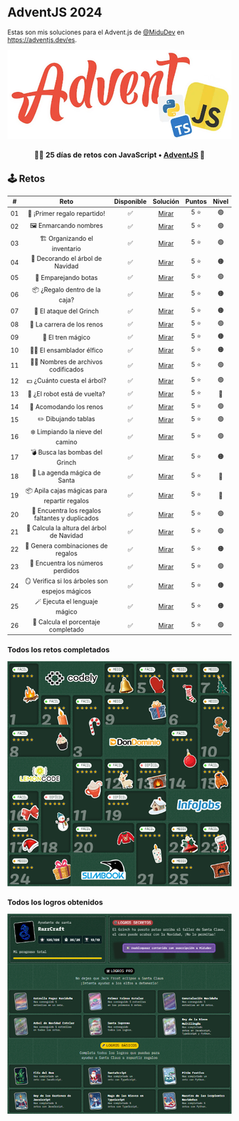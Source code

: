 # AdventJS 2024

Estas son mis soluciones para el Advent.js de [@MiduDev](https://github.com/midudev "@MiduDev") en https://adventjs.dev/es.

<p align="center"> 
  <img  
    height="200"
    src="../logo.webp"
    alt="Logo Adventjs"
  />
</p>

<h3 align="center">🧑‍🚀 25 días de retos con JavaScript • <a href="https://adventjs.dev">AdventJS</a> 🚀</h3>

## 🕹️ Retos

|  #  |                  Reto                       |   Disponible    |                Solución                  |  Puntos  |  Nivel  |
| :-: | :------------------------------------------------------------------: | :------------:  | :----------------------------------------: | :---------: | :---------: |
| 01  |   🎁 ¡Primer regalo repartido!    |       ✅        | [Mirar](Reto%2301.js) |   5 ⭐   |    🟢    |  
| 02  |       🖼 Enmarcando nombres       |       ✅        | [Mirar](Reto%2302.js) |   5 ⭐   |    🟢    |  
| 03  |   🏗 Organizando el inventario    |       ✅        | [Mirar](Reto%2303.js) |   5 ⭐   |    🟢    |  
| 04  | 🎄 Decorando el árbol de Navidad  |       ✅        | [Mirar](Reto%2304.js) |   5 ⭐   |    🟠    |  
| 05  |       👞 Emparejando botas        |       ✅        | [Mirar](Reto%2305.js) |   5 ⭐   |    🟢    |  
| 06  |   📦 ¿Regalo dentro de la caja?   |       ✅        | [Mirar](Reto%2306.js) |   5 ⭐   |    🟠    |  
| 07  |      👹 El ataque del Grinch      |       ✅        | [Mirar](Reto%2307.js) |   5 ⭐   |    🟠    |  
| 08  |    🦌 La carrera de los renos     |       ✅        | [Mirar](Reto%2308.js) |   5 ⭐   |    🟢    |  
| 09  |        🚂 El tren mágico          |       ✅        | [Mirar](Reto%2309.js) |   5 ⭐   |    🟠    |  
| 10  |    👩‍💻 El ensamblador élfico       |       ✅        | [Mirar](Reto%2310.js) |   5 ⭐   |    🟠    |  
| 11  |🏴‍☠️ Nombres de archivos codificados |       ✅        | [Mirar](Reto%2311.js) |   5 ⭐   |    🟢    |  
| 12  |   💵 ¿Cuánto cuesta el árbol?     |       ✅        | [Mirar](Reto%2312.js) |   5 ⭐   |    🟢    |  
| 13  |   🤖 ¿El robot está de vuelta?    |       ✅        | [Mirar](Reto%2313.js) |   5 ⭐   |    🔴    |  
| 14  |     🦌 Acomodando los renos       |       ✅        | [Mirar](Reto%2314.js) |   5 ⭐   |    🟢    |  
| 15  |       ✏️ Dibujando tablas         |       ✅        | [Mirar](Reto%2315.js) |   5 ⭐   |    🟢    |  
| 16  | ❄️ Limpiando la nieve del camino  |       ✅        | [Mirar](Reto%2316.js) |   5 ⭐   |    🟢    |  
| 17  |  💣 Busca las bombas del Grinch   |       ✅        | [Mirar](Reto%2317.js) |   5 ⭐   |    🟠    |  
| 18  |   📇 La agenda mágica de Santa    |       ✅        | [Mirar](Reto%2318.js) |   5 ⭐   |    🔴    |  
| 19  | 📦 Apila cajas mágicas para repartir regalos |       ✅        | [Mirar](Reto%2319.js) |   5 ⭐   |    🔴    |  
| 20  | 🎁 Encuentra los regalos faltantes y duplicados |       ✅        | [Mirar](Reto%2320.js) |   5 ⭐   |    🟢    |  
| 21  | 🎄 Calcula la altura del árbol de Navidad |       ✅        | [Mirar](Reto%2321.js) |   5 ⭐   |    🟢    |  
| 22  | 🎁 Genera combinaciones de regalos |       ✅        | [Mirar](Reto%2322.js) |   5 ⭐   |    🟠    |  
| 23  | 🔢 Encuentra los números perdidos |       ✅        | [Mirar](Reto%2323.js) |   5 ⭐   |    🟢    |  
| 24  | 🪞 Verifica si los árboles son espejos mágicos |       ✅        | [Mirar](Reto%2324.js) |   5 ⭐   |    🟠    |  
| 25  |   🪄 Ejecuta el lenguaje mágico   |       ✅        | [Mirar](Reto%2325.js) |   5 ⭐   |    🟠    |  
| 26  | 🎯 Calcula el porcentaje completado |       ✅        | [Mirar](Reto%2326.js) |   5 ⭐   |    🟢    |  

### Todos los retos completados
<p align="center"> 
  <img  
    src="../AdventJS-2024_Todos_los_retos_completados.png"
    alt="Todos los retos completados"
  />
</p>

### Todos los logros obtenidos
<p align="center"> 
  <img  
    src="../AdventJS-2024_Todos_los_logros_obtenidos.png"
    alt="Todos los logros obtenidos"
  />
</p>
